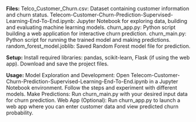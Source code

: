 **Files:**
Telco_Customer_Churn.csv: Dataset containing customer information and churn status.
Telecom-Customer-Churn-Prediction-Supervised-Learning-End-To-End.ipynb: Jupyter Notebook for exploring data, building and evaluating machine learning models.
churn_app.py: Python script building a web application for interactive churn prediction.
churn_main.py: Python script for running the trained model and making predictions.
random_forest_model.joblib: Saved Random Forest model file for prediction.

**Setup:**
Install required libraries: pandas, scikit-learn, Flask (if using the web app).
Download and save the project files.

**Usage:**
Model Exploration and Development: Open Telecom-Customer-Churn-Prediction-Supervised-Learning-End-To-End.ipynb in a Jupyter Notebook environment. Follow the steps and experiment with different models.
Make Predictions: Run churn_main.py with your desired input data for churn prediction.
Web App (Optional): Run churn_app.py to launch a web app where you can enter customer data and view predicted churn probability.
